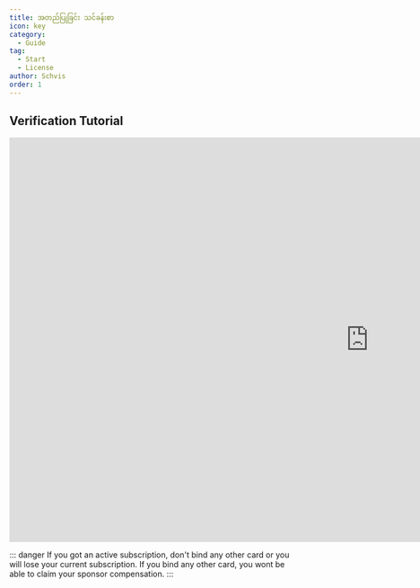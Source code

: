 ```yaml
---
title: အတည်ပြုခြင်း သင်ခန်းစာ
icon: key
category:
  - Guide
tag:
  - Start
  - License
author: Schvis
order: 1
---
```

## Verification Tutorial

<div class="iframe-container"><iframe width="1280" height="720" src="https://www.youtube.com/embed/x_fIDmyQJiI" title="How to use Pertamax" frameborder="0" allow="accelerometer; autoplay; clipboard-write; encrypted-media; gyroscope; picture-in-picture; web-share" referrerpolicy="strict-origin-when-cross-origin" allowfullscreen></iframe></div>

::: danger If you got an active subscription, don't bind any other card or you will lose your current subscription. If you bind any other card, you wont be able to claim your sponsor compensation.
:::
